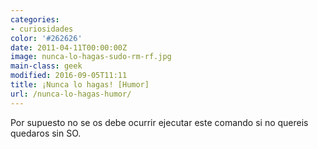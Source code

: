 ```yaml
---
categories:
- curiosidades
color: '#262626'
date: 2011-04-11T00:00:00Z
image: nunca-lo-hagas-sudo-rm-rf.jpg
main-class: geek
modified: 2016-09-05T11:11
title: ¡Nunca lo hagas! [Humor]
url: /nunca-lo-hagas-humor/
---
```


<figure>
	<amp-img on="tap:lightbox1" role="button" tabindex="0" layout="responsive"  height="318" width="350" src="/assets/img/nunca-lo-hagas-sudo-rm-rf.jpg"></amp-img>
</figure>

Por supuesto no se os debe ocurrir ejecutar este comando si no quereis quedaros sin SO.

<!--ad-->


